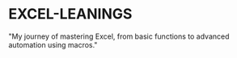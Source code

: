 # EXCEL-LEANINGS
"My journey of mastering Excel, from basic functions to advanced automation using macros."
